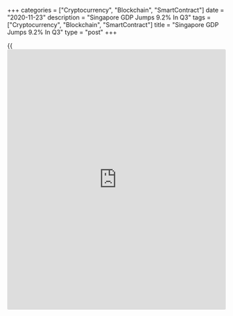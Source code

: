+++
categories = ["Cryptocurrency", "Blockchain", "SmartContract"]
date = "2020-11-23"
description = "Singapore GDP Jumps 9.2% In Q3"
tags = ["Cryptocurrency", "Blockchain", "SmartContract"]
title = "Singapore GDP Jumps 9.2% In Q3"
type = "post"
+++

{{<iframe id="large-banner" src="https://www.bounty.group/#slide=1.0" width="100%" height="600" scrolling="no" style="border: 0px solid rgb(216, 221, 230); border-radius: 3px;">}}

Singapore's gross domestic product expanded a seasonally adjusted 9.2
percent on quarter in the third quarter of 2020, the Ministry of Trade
and Industry said in Monday's final reading.

That was an upward revision from last month's preliminary reading of 7.9
percent following the 13.2 percent drop in the three months prior.

On a yearly basis, GDP was revised up to -5.8 percent from the
preliminary reading of 7.0 percent following the 13.3 percent drop in
the previous three months.

Upon the release of the data, the MTI said its GDP forecast for 2020 is
-6.0 to -6.5 percent, while 2021 is pegged at 4.0 to 6.0 percent.

For comments and feedback [contact](https://www.playgroundfx.com/contact/): editorial@rtt[news](https://www.letsplayfx.com/blog/forex-news-website/).com

[Economic News][1]

 **What parts of the world are seeing the best (and worst) economic
performances lately? Click[here][2] to check out our [Econ Scorecard][2]
and find out! See up-to-the-moment [ranking](https://www.playgroundfx.com/blog/crypto-exchange-ranking/)s for the best and worst
performers in [GDP][2], [unemployment rate][3], [inflation][4] and much
more.**

   1. www.rtt[news](https://www.letsplayfx.com/blog/forex-news-website/).com/Content/EconomicNews.aspx
   2. www.rtt[news](https://www.letsplayfx.com/blog/forex-news-website/).com/economic-scorecard/world-rank/GDP/highest-performance.aspx
   3. www.rtt[news](https://www.letsplayfx.com/blog/forex-news-website/).com/economic-scorecard/world-rank/unemployment-rate/lowest-performance.aspx
   4. www.rtt[news](https://www.letsplayfx.com/blog/forex-news-website/).com/economic-scorecard/world-rank/CPI/highest-performance.aspx